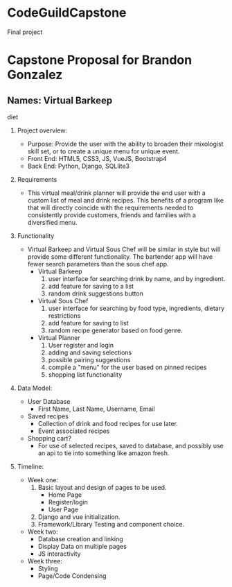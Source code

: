 # CodeGuildCapstone
Final project
# Capstone Proposal for Brandon Gonzalez

## Names: Virtual Barkeep
   diet
            

1. Project overview:
    - Purpose: Provide the user with the ability to broaden their mixologist skill set, or to create a unique menu for unique event.
    - Front End:
        HTML5, CSS3, JS, VueJS, Bootstrap4
    - Back End:
        Python, Django, SQLlite3
         

2. Requirements
    - This virtual meal/drink planner will provide the end user with a custom list of meal and drink recipes. This benefits of a program like that will directly coincide with the requirements needed to consistently provide customers, friends and families with a diversified menu.
3. Functionality
    - Virtual Barkeep and Virtual Sous Chef will be similar in style but will provide some different functionality. The bartender app will have fewer search parameters than the sous chef app. 
        - Virtual Barkeep
            1. user interface for searching drink by name, and by ingredient.
            2. add feature for saving to a list
            3. random drink suggestions button
        - Virtual Sous Chef
            1. user interface for searching by food type, ingredients, dietary restrictions
            2. add feature for saving to list
            3. random recipe generator based on food genre.
        - Virtual Planner
            1. User register and login
            2. adding and saving selections
            3. possible pairing suggestions
            4. compile a "menu" for the user based on pinned recipes
            5. shopping list functionality
4. Data Model:
    - User Database
        - First Name, Last Name, Username, Email
    - Saved recipes
        - Collection of drink and food recipes for use later.
        - Event associated recipes
    - Shopping cart?
        - For use of selected recipes, saved to database, and possibly use an api to tie into something like amazon fresh.
5. Timeline:
    - Week one:
        1. Basic layout and design of pages to be used.
            - Home Page
            - Register/login
            - User Page
        2. Django and vue initialization.
        3. Framework/Library Testing and component choice.
    - Week two:
        - Database creation and linking
        - Display Data on multiple pages
        - JS interactivity
    - Week three:
        - Styling
        - Page/Code Condensing